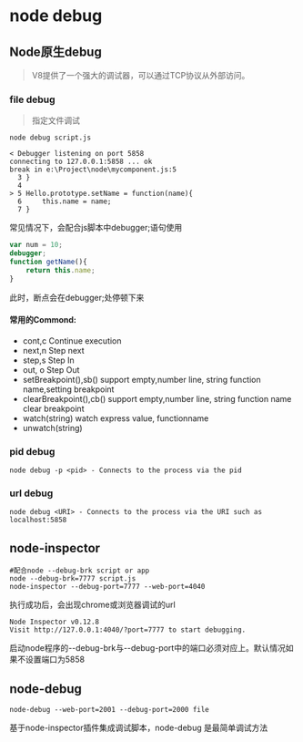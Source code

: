 # node debug

## Node原生debug

> V8提供了一个强大的调试器，可以通过TCP协议从外部访问。

### file debug

> 指定文件调试

```shell
node debug script.js

< Debugger listening on port 5858
connecting to 127.0.0.1:5858 ... ok
break in e:\Project\node\mycomponent.js:5
  3 }
  4
> 5 Hello.prototype.setName = function(name){
  6     this.name = name;
  7 }

```

常见情况下，会配合js脚本中debugger;语句使用

```javascript
var num = 10;
debugger;
function getName(){
    return this.name;
}
```

此时，断点会在debugger;处停顿下来


#### 常用的Commond:

+ cont,c  Continue execution
+ next,n  Step next
+ step,s  Step In
+ out, o  Step Out
+ setBreakpoint(),sb() support empty,number line, string function name,setting breakpoint
+ clearBreakpoint(),cb() support empty,number line, string function name clear breakpoint
+ watch(string) watch express value, functionname
+ unwatch(string)

### pid debug

```shell
node debug -p <pid> - Connects to the process via the pid

```


### url debug

```shell
node debug <URI> - Connects to the process via the URI such as localhost:5858
```

## node-inspector

```shell
#配合node --debug-brk script or app
node --debug-brk=7777 script.js
node-inspector --debug-port=7777 --web-port=4040
```

执行成功后，会出现chrome或浏览器调试的url

```shell
Node Inspector v0.12.8
Visit http://127.0.0.1:4040/?port=7777 to start debugging.
```


启动node程序的--debug-brk与--debug-port中的端口必须对应上。默认情况如果不设置端口为5858

## node-debug 

```
node-debug --web-port=2001 --debug-port=2000 file
```

基于node-inspector插件集成调试脚本，node-debug 是最简单调试方法




